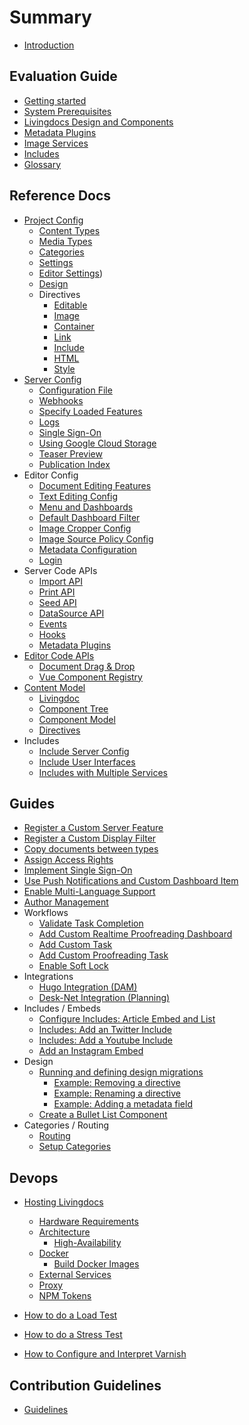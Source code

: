 # Summary
* [Introduction](./README.md)

## Evaluation Guide
* [Getting started](guides/getting_started.md)
* [System Prerequisites](guides/getting-started-with-local-development.md)
* [Livingdocs Design and Components](guides/create_designs.md)
* [Metadata Plugins](guides/metadata/metadata-examples.md)
* [Image Services](guides/image-services.md)
* [Includes](reference-docs/includes/intro.md)
* [Glossary](./DICTIONARY.md)

## Reference Docs

* [Project Config](reference-docs/project-config/README.md)
  * [Content Types](reference-docs/project-config/content_types.md)
  * [Media Types](reference-docs/project-config/media_types.md)
  * [Categories](reference-docs/project-config/categories.md)
  * [Settings](reference-docs/project-config/settings.md)
  * [Editor Settings](reference-docs/project-config/editor_settings.md))
  * [Design](reference-docs/project-config/design.md)
  * Directives
    * [Editable](reference-docs/project-config/directives/editable.md)
    * [Image](reference-docs/project-config/directives/image.md)
    * [Container](reference-docs/project-config/directives/container.md)
    * [Link](reference-docs/project-config/directives/link.md)
    * [Include](reference-docs/project-config/directives/include.md)
    * [HTML](reference-docs/project-config/directives/html.md)
    * [Style](reference-docs/project-config/directives/style.md)
* [Server Config](reference-docs/server-configuration/server-initalization.md)
  * [Configuration File](reference-docs/server-configuration/config.md)
  * [Webhooks](reference-docs/server-configuration/webhooks.md)
  * [Specify Loaded Features](reference-docs/server-configuration/stack.md)
  * [Logs](reference-docs/server-configuration/logging.md)
  * [Single Sign-On](reference-docs/server-configuration/single_sign-on.md)
  * [Using Google Cloud Storage](reference-docs/server-configuration/google-cloud-storage.md)
  * [Teaser Preview](reference-docs/server-configuration/teaser-preview-config.md)
  * [Publication Index](reference-docs/server-configuration/publication-index.md)
* Editor Config
  * [Document Editing Features](reference-docs/editor-configuration/editing-features.md)
  * [Text Editing Config](reference-docs/editor-configuration/text-editing.md)
  * [Menu and Dashboards](reference-docs/editor-configuration/menu-and-dashboards.md)
  * [Default Dashboard Filter](reference-docs/editor-configuration/default_dashboard_filter.md)
  * [Image Cropper Config](reference-docs/editor-configuration/image-cropping.md)
  * [Image Source Policy Config](reference-docs/editor-configuration/image-source-policy.md)
  * [Metadata Configuration](reference-docs/editor-configuration/metadata.md)
  * [Login](reference-docs/editor-configuration/login.md)
* Server Code APIs
  * [Import API](reference-docs/server-api/import_api.md)
  * [Print API](reference-docs/server-api/print-api.md)
  * [Seed API](reference-docs/server-api/seed_api.md)
  * [DataSource API](reference-docs/server-api/data_source_api.md)
  * [Events](reference-docs/server-api/events.md)
  * [Hooks](reference-docs/server-api/hooks.md)
  * [Metadata Plugins](reference-docs/server-api/metadata.md)
* [Editor Code APIs](reference-docs/editor-api/initalization.md)
  * [Document Drag & Drop](reference-docs/editor-api/document-drag-drop.md)
  * [Vue Component Registry](reference-docs/editor-api/vue-component-registry.md)
* [Content Model](reference-docs/content-model/README.md)
  * [Livingdoc](reference-docs/content-model/livingdoc.md)
  * [Component Tree](reference-docs/content-model/component_tree.md)
  * [Component Model](reference-docs/content-model/component_model.md)
  * [Directives](reference-docs/content-model/directives.md)
* Includes
  * [Include Server Config](reference-docs/includes/server_customization.md)
  * [Include User Interfaces](reference-docs/includes/editor_customization.md)
  * [Includes with Multiple Services](reference-docs/includes/service_multiselect.md)

## Guides

* [Register a Custom Server Feature](guides/add_customizations.md)
* [Register a Custom Display Filter](guides/register_custom_dashboard_filters.md)
* [Copy documents between types](guides/document_copy.md)
* [Assign Access Rights](guides/access_rights.md)
* [Implement Single Sign-On](guides/github-login.md)
* [Use Push Notifications and Custom Dashboard Item](guides/push_notifications.md)
* [Enable Multi-Language Support](guides/setup_multilanguage.md)
* [Author Management](guides/prefill-author.md)
* Workflows
  * [Validate Task Completion](guides/validate_tasks.md)
  * [Add Custom Realtime Proofreading Dashboard](guides/add-custom-realtime-proofreading-dashboard.md)
  * [Add Custom Task](guides/add-custom-task.md)
  * [Add Custom Proofreading Task](guides/add-custom-proofreading-task.md)
  * [Enable Soft Lock](guides/enable-soft-lock.md)
* Integrations
  * [Hugo Integration (DAM)](guides/hugo-dnd.md)
  * [Desk-Net Integration (Planning)](guides/desknet-integration.md)
* Includes / Embeds
  * [Configure Includes: Article Embed and List](reference-docs/includes/embed_and_list.md)
  * [Includes: Add an Twitter Include](guides/twitter_include_embed.md)
  * [Includes: Add a Youtube Include](guides/youtube_include.md)
  * [Add an Instagram Embed](guides/instagram_embed.md)
* Design
  * [Running and defining design migrations](guides/document-migrations/migrations.md)
    * [Example: Removing a directive](guides/document-migrations/examples/remove_directive.md)
    * [Example: Renaming a directive](guides/document-migrations/examples/rename_directive.md)
    * [Example: Adding a metadata field](guides/document-migrations/examples/add_metadata_field.md)
  * [Create a Bullet List Component](guides/list_example.md)
* Categories / Routing
  * [Routing](guides/routing-system.md)
  * [Setup Categories](guides/activate-categories.md)

## Devops

* [Hosting Livingdocs](devops/self-hosting.md)

  * [Hardware Requirements](devops/hardware-requirements.md)
  * [Architecture](devops/high-availability/README.md)
    * [High-Availability](devops/high-availability/high-availability-setup.md)
  * [Docker](devops/docker/README.md)
    * [Build Docker Images](devops/docker/build-docker-images.md)
  * [External Services](devops/external-services.md)
  * [Proxy](devops/proxy.md)
  * [NPM Tokens](devops/npm/access-private-npm-modules.md)

* [How to do a Load Test](devops/maintenance/how-to-do-a-load-test.md)
* [How to do a Stress Test](https://github.com/DaRaFF/stress-test-example#how-to-make-a-simple-stress-test)
* [How to Configure and Interpret Varnish](devops/maintenance/how-to-varnish.md)


## Contribution Guidelines

* [Guidelines](./CONTRIBUTING.md)
